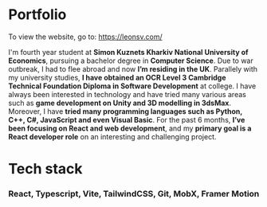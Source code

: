 # Portfolio
To view the website, go to: https://leonsv.com/

I'm fourth year student at __Simon Kuznets Kharkiv National University of Economics__, pursuing a bachelor degree in __Computer Science__. 
Due to war outbreak, I had to flee abroad and now __I’m residing in the UK__. Parallely with my university studies, __I have obtained an OCR Level 3 Cambridge Technical Foundation Diploma in Software Development__ at college. I have always been interested in technology and have tried many various areas such as
__game development on Unity and 3D modelling in 3dsMax__. Moreover, I have __tried many programming languages such as Python, C++, C#, JavaScript and even Visual Basic__. For the past 6 months, __I’ve been focusing on React and web development__, and my __primary goal is a React developer role__ on an interesting and challenging project.

# Tech stack

### React, Typescript, Vite, TailwindCSS, Git, MobX, Framer Motion


